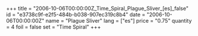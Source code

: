 +++
title = "2006-10-06T00:00:00Z_Time_Spiral_Plague_Sliver_[es]_false"
id = "e3738c9f-e2f5-484b-b038-907ec319c8b4"
date = "2006-10-06T00:00:00Z"
name = "Plague Sliver"
lang = ["es"]
price = "0.75"
quantity = 4
foil = false
set = "Time Spiral"
+++
